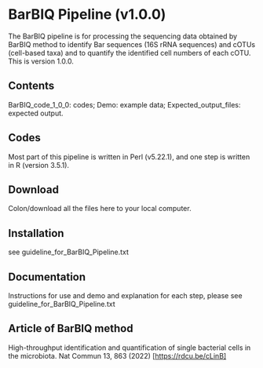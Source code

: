 # BarBIQ Pipeline (v1.0.0)

The BarBIQ pipeline is for processing the sequencing data obtained by BarBIQ method to identify Bar sequences (16S rRNA sequences) and cOTUs (cell-based taxa) and to quantify the identified cell numbers of each cOTU. 
This is version 1.0.0.

## Contents
BarBIQ_code_1_0_0: codes;
Demo: example data;
Expected_output_files: expected output.

## Codes
Most part of this pipeline is written in Perl (v5.22.1), and one step is written in R (version 3.5.1). 

## Download
Colon/download all the files here to your local computer. 

## Installation
see guideline_for_BarBIQ_Pipeline.txt

## Documentation
Instructions for use and demo and explanation for each step, please see guideline_for_BarBIQ_Pipeline.txt

## Article of BarBIQ method 
High-throughput identification and quantification of single bacterial cells in the microbiota. Nat Commun 13, 863 (2022) [https://rdcu.be/cLinB]
